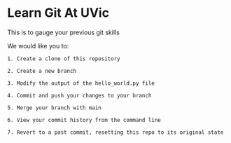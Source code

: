 # Learn Git At UVic

This is to gauge your previous git skills

We would like you to:

    1. Create a clone of this repository

    2. Create a new branch

    3. Modify the output of the hello_world.py file

    4. Commit and push your changes to your branch

    5. Merge your branch with main

    6. View your commit history from the command line

    7. Revert to a past commit, resetting this repo to its original state
